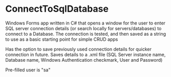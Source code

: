 # ConnectToSqlDatabase
 Windows Forms app written in C# that opens a window for the user to enter SQL server connection details (or search locally for servers/databases) to connect to a Database. The connection is tested, and then saved as a string to use as a basic starting point for simple CRUD apps

Has the option to save previously used connection details for quicker connection in future. Saves details to a .xml file (SQL Server instance name, Database name, Windows Authentication checkmark, User and Password)

Pre-filled user is "sa"
